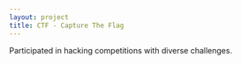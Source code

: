 ```yaml
---
layout: project
title: CTF - Capture The Flag
---
```

Participated in hacking competitions with diverse challenges.
